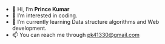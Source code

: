 - 👋 Hi, I’m **Prince Kumar**
- 👀 I’m interested in coding.
- 🌱 I’m currently learning Data structure algorithms and Web development.
- 📫 You can reach me through pk41330@gmail.com

<!---
princekumar21/princekumar21 is a ✨ special ✨ repository because its `README.md` (this file) appears on your GitHub profile.
You can click the Preview link to take a look at your changes.
--->
